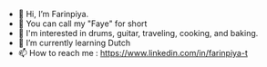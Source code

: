 - 👋 Hi, I’m Farinpiya.
- 🌷 You can call my "Faye" for short
- 👀 I'm interested in drums, guitar, traveling, cooking, and baking.
- 🌱 I’m currently learning Dutch
- 📫 How to reach me : https://www.linkedin.com/in/farinpiya-t
